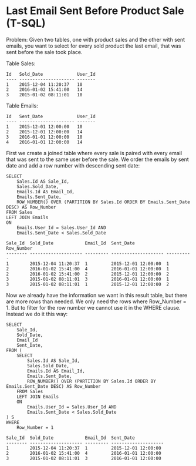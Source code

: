 
Last Email Sent Before Product Sale (T-SQL)
===========================================

Problem: Given two tables, one with product sales and the other with sent emails, you want to select for every sold product the last email, that was sent before the sale took place.

Table Sales:

    Id   Sold_Date             User_Id
    ---- --------------------- -------
    1    2015-12-04 11:20:37   10
    2    2016-01-02 15:41:00   14
    3    2015-01-02 08:11:01   10


Table Emails:

    Id   Sent_Date             User_Id
    ---- --------------------- -------
    1    2015-12-01 12:00:00   10
    2    2015-12-01 12:00:00   14
    3    2016-01-01 12:00:00   10
    4    2016-01-01 12:00:00   14


First we create a joined table where every sale is paired with every email that was sent to the same user before the sale. We order the emails by sent date and add a row number with descending sent date:

    SELECT
        Sales.Id AS Sale_Id,
        Sales.Sold_Date,
        Emails.Id AS Email_Id,
        Emails.Sent_Date,
        ROW_NUMBER() OVER (PARTITION BY Sales.Id ORDER BY Emails.Sent_Date DESC) AS Row_Number
    FROM Sales
    LEFT JOIN Emails
    ON
        Emails.User_Id = Sales.User_Id AND
        Emails.Sent_Date < Sales.Sold_Date
    
    Sale_Id  Sold_Date            Email_Id  Sent_Date            Row_Number
    -------- -------------------- --------- -------------------- ----------
    1        2015-12-04 11:20:37  1         2015-12-01 12:00:00  1
    2        2016-01-02 15:41:00  4         2016-01-01 12:00:00  1
    2        2016-01-02 15:41:00  2         2015-12-01 12:00:00  2
    3        2015-01-02 08:11:01  3         2016-01-01 12:00:00  1
    3        2015-01-02 08:11:01  1         2015-12-01 12:00:00  2

Now we already have the information we want in this result table, but there are more rows than needed. We only need the rows where Row_Number = 1. But to filter for the row number we cannot use it in the WHERE clause. Instead we do it this way:

    SELECT
        Sale_Id,
        Sold_Date,
        Email_Id
        Sent_Date,
    FROM (
        SELECT
            Sales.Id AS Sale_Id,
            Sales.Sold_Date,
            Emails.Id AS Email_Id,
            Emails.Sent_Date,
            ROW_NUMBER() OVER (PARTITION BY Sales.Id ORDER BY Emails.Sent_Date DESC) AS Row_Number
        FROM Sales
        LEFT JOIN Emails
        ON
            Emails.User_Id = Sales.User_Id AND
            Emails.Sent_Date < Sales.Sold_Date
    ) S
    WHERE
        Row_Number = 1
    
    Sale_Id  Sold_Date            Email_Id  Sent_Date           
    -------- -------------------- --------- --------------------
    1        2015-12-04 11:20:37  1         2015-12-01 12:00:00
    2        2016-01-02 15:41:00  4         2016-01-01 12:00:00
    3        2015-01-02 08:11:01  3         2016-01-01 12:00:00

